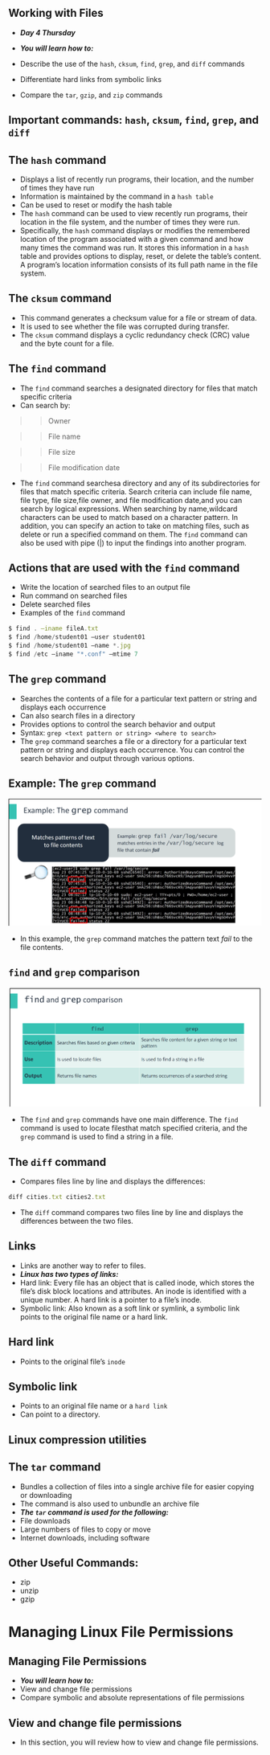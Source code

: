 ## Working with Files
- ***Day 4 Thursday***

- ***You will learn how to:***
- Describe the use of the `hash`, `cksum`, `find`, `grep`, and `diff` commands
- Differentiate hard links from symbolic links
- Compare the `tar`, `gzip`, and `zip` commands

## Important commands: `hash`, `cksum`, `find`, `grep`, and `diff`
## The `hash` command
- Displays a list of recently run programs, their location, and the number of times they have run
- Information is maintained by the command in a `hash table`
- Can be used to reset or modify the hash table
- The `hash` command can be used to view recently run programs, their location in the file system, and the number of times they were run. 
- Specifically, the `hash` command displays or modifies the remembered location of the program associated with a given command and how many times the command was run. It stores this information in a `hash` table and provides options to display, reset, or delete the table’s content. A program’s location information consists of its full path name in the file system.

## The `cksum` command
- This command generates a checksum value for a file or stream of data.
- It is used to see whether the file was corrupted during transfer.
- The `cksum` command displays a cyclic redundancy check (CRC) value and the byte count for a file.

## The `find` command
- The `find` command searches a designated directory for files that match specific criteria
- Can search by:

>> Owner

>> File name

>> File size

>> File modification date

- The `find` command searchesa directory and any of its subdirectories for files that match specific criteria. Search criteria can include file name, file type, file size,file owner, and file modification date,and you can search by logical expressions. When searching by name,wildcard characters can be used to match based on a character pattern. In addition, you can specify an action to take on matching files, such as delete or run a specified command on them. The `find` command can also be used with pipe (|) to input the findings into another program.

## Actions that are used with the `find` command
- Write the location of searched files to an output file
- Run command on searched files
- Delete searched files
- Examples of the `find` command

```javascript
$ find . –iname fileA.txt
$ find /home/student01 –user student01
$ find /home/student01 –name *.jpg
$ find /etc –iname "*.conf" –mtime 7
```

## The `grep` command
- Searches the contents of a file for a particular text pattern or string and displays each occurrence
- Can also search files in a directory
- Provides options to control the search behavior and output
- Syntax: `grep <text pattern or string> <where to search>`
- The `grep` command searches a file or a directory for a particular text pattern or string and displays each occurrence. You can control the search behavior and output through various options.

## Example: The `grep` command
![alt text](<Images/grep cmd.png>)

- In this example, the `grep` command matches the pattern text *fail* to the file contents.

## `find` and `grep` comparison
![alt text](<Images/find vs grep.png>)

- The `find` and `grep` commands have one main difference. The `find` command is used to locate filesthat match specified criteria, and the `grep` command is used to find a string in a file.
 
## The `diff` command
- Compares files line by line and displays the differences:

```javascript
diff cities.txt cities2.txt
```

- The `diff` command compares two files line by line and displays the differences between the two files.

## Links
- Links are another way to refer to files.
- ***Linux has two types of links:***
- Hard link: Every file has an object that is called inode, which stores the file’s disk block locations and attributes. An inode is identified with a unique number. A hard link is a pointer to a file’s inode.
- Symbolic link: Also known as a soft link or symlink, a symbolic link points to the original file name or a hard link.

## Hard link
- Points to the original file’s `inode`

## Symbolic link
- Points to an original file name or a `hard link`
- Can point to a directory.

## Linux compression utilities
## The `tar` command
- Bundles a collection of files into a single archive file for easier copying or downloading
- The command is also used to unbundle an archive file
- ***The `tar` command is used for the following:***
- File downloads
- Large numbers of files to copy or move
- Internet downloads, including software

## Other Useful Commands:
- zip
- unzip
- gzip


# Managing Linux File Permissions
## Managing File Permissions
- ***You will learn how to:***
- View and change file permissions
- Compare symbolic and absolute representations of file permissions

## View and change file permissions
- In this section, you will review how to view and change file permissions.
